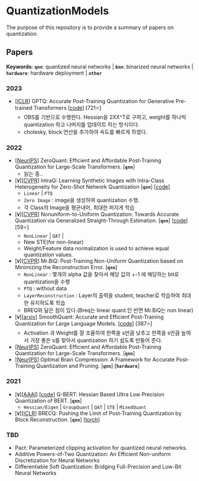 # QuantizationModels
The purpose of this repository is to provide a summary of papers on quantization.

## Papers

**Keywords**: **`qnn`**: quantized neural networks | **`bnn`**: binarized neural networks | **`hardware`**: hardware deployment | __`other`__

### 2023
- [[ICLR](https://arxiv.org/abs/2210.17323)] GPTQ: Accurate Post-Training Quantization for Generative Pre-trained Transformers [[code](https://github.com/IST-DASLab/gptq)] [721⭐]
  - OBS를 기반으로 수행한다. Hessian을 2XX^T로 구하고, weight를 하나씩 quantization 하고 나머지를 업데이트 하는 방식이다.
  - cholesky, block 연산을 추가하여 속도를 빠르게 하였다.
    
### 2022
- [[NeurIPS](https://nips.cc/Conferences/2022/Schedule?showEvent=54407)] ZeroQuant: Efficient and Affordable Post-Training Quantization for Large-Scale Transformers. [__`qnn`__]
  - 읽는 중..
- [__`V`__][[CVPR](https://openaccess.thecvf.com/content/CVPR2022/papers/Zhong_IntraQ_Learning_Synthetic_Images_With_Intra-Class_Heterogeneity_for_Zero-Shot_Network_CVPR_2022_paper.pdf)] IntraQ: Learning Synthetic Images with Intra-Class Heterogeneity for Zero-Shot Network Quantization [**`qnn`**] [[code](https://github.com/zysxmu/IntraQ)]
  - `Linear` | `PTQ`
  - `Zero Image` : image을 생성하여 quantization 수행. 
  - 각 Class의 Image을 평균내어, 최대한 퍼지게 학습
- [__`V`__][[CVPR](https://arxiv.org/abs/2111.14826)] Nonuniform-to-Uniform Quantization: Towards Accurate Quantization via Generalized Straight-Through Estimation. [**`qnn`**] [[code](https://github.com/liuzechun/Nonuniform-to-Uniform-Quantization)] [59⭐]
  - `NonLinear` | `QAT` | 
  - New STE(for non-linear)
  - Weight/Feature data normalization is used to achieve equal quantization values.
- [__`V`__][[CVPR](https://openaccess.thecvf.com/content/CVPR2022/papers/Jeon_Mr.BiQ_Post-Training_Non-Uniform_Quantization_Based_on_Minimizing_the_Reconstruction_Error_CVPR_2022_paper.pdf)] Mr.BiQ: Post-Training Non-Uniform Quantization based on Minimizing the Reconstruction Error.  [__`qnn`__]
  - `NonLinear` : 몇개의 alpha 값을 찾아서 해당 값의 +-1 에 해당하는 bit로 quantization을 수행
  - `PTQ` : without data
  - `LayerReconstruction` : Layer의 출력을 student, teacher로 학습하여 최대한 유지하도록 학습
  - BREQ와 닮은 점이 있다.(Breq는 linear quant.인 반면 Mr.BiQ는 non linear)
- [__`V`__][[arxiv](https://arxiv.org/pdf/2211.10438.pdf)] SmoothQuant: Accurate and Efficient Post-Training Quantization for Large Language Models. [[code](https://github.com/mit-han-lab/smoothquant)] [387⭐]
  - Activation 과 Weight를 잘 조율하여 한쪽을 s만큼 낮추고 한쪽을 s만큼 높여서 가장 좋은 s를 찾아서 quantization 하기 쉽도록 만들어 준다.
- [[NeurIPS](https://nips.cc/Conferences/2022/Schedule?showEvent=54407)] ZeroQuant: Efficient and Affordable Post-Training Quantization for Large-Scale Transformers. [__`qnn`__]
- [[NeurIPS](https://nips.cc/Conferences/2022/Schedule?showEvent=53412)] Optimal Brain Compression: A Framework for Accurate Post-Training Quantization and Pruning. [__`qnn`__] [**`hardware`**]
### 2021
- [__`V`__][[AAAI](https://arxiv.org/abs/1909.05840)] [[code](https://github.com/sIncerass/QBERT)] Q-BERT: Hessian Based Ultra Low Precision Quantization of BERT.  [__`qnn`__]
  - `Hessian/Eigen` | `GroupQuant` | `QAT` | `STE` | `MixedQuant`
- [__`V`__][[ICLR](https://openreview.net/forum?id=POWv6hDd9XH)] BRECQ: Pushing the Limit of Post-Training Quantization by Block Reconstruction. [__`qnn`__] [[torch](https://github.com/yhhhli/BRECQ)]

### TBD
-  Pact: Parameterized clipping activation for quantized neural networks.
- Additive Powers-of-Two Quantization: An Efficient Non-uniform Discretization for Neural Networks
- Differentiable Soft Quantization: Bridging Full-Precision and Low-Bit Neural Networks
